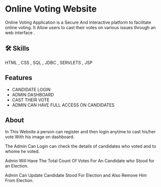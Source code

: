 
# Online Voting Website

Online Voting Application is a Secure And Interactive platform to facilitate online voting. It Allow users to cast their votes on various issues through an web interface .


## 🛠 Skills
HTML , CSS , SQL , JDBC , SERVLETS , JSP


## Features

- CANDIDATE LOGIN
- ADMIN DASHBOARD
- CAST THEIR VOTE
- ADMIN CAN HAVE FULL ACCESS ON CANDIDATES


## About
In This Website a person can register and then login anytime to cast his/her vote With his image on dashboard.

The Admin Can Login can check the details of candidates who voted and to whome he voted.

Admin Will Have The Total Count Of Votes For An Candidate who Stood for an Election.

Admin Can Update Candidate Stood For Election and Also Remove Him From Election.